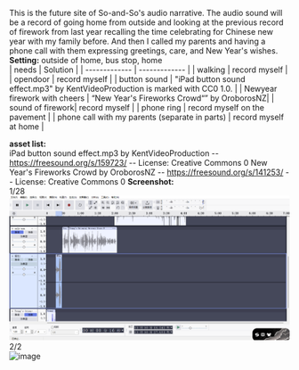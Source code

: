 This is the future site of So-and-So's audio narrative. 
The audio sound will be a record of going home from outside and looking at the previous record of firework from last year recalling the time celebrating for Chinese new year with my family before. And then I called my parents and having a phone call with them expressing greetings, care, and New Year's wishes.  
**Setting:** outside of home, bus stop, home  
| needs  | Solution |
| ------------- | ------------- |
| walking  | record myself  |
| opendoor  | record myself  |
| button sound | "iPad button sound effect.mp3" by KentVideoProduction is marked with CC0 1.0. |
| Newyear firework with cheers | “New Year's Fireworks Crowd“” by OroborosNZ|
| sound of firework| record myself  |
| phone ring  | record myself on the pavement |
| phone call with my parents (separate in parts) | record myself at home |

**asset list:**  
iPad button sound effect.mp3 by KentVideoProduction -- https://freesound.org/s/159723/ -- License: Creative Commons 0
New Year's Fireworks Crowd by OroborosNZ -- https://freesound.org/s/141253/ -- License: Creative Commons 0
**Screenshot:**  
1/28  
![alt text](screenshot1_28.png)  
2/2  
![image](https://github.com/user-attachments/assets/f0bd764f-6402-4836-8c76-df96a32796cf)  

